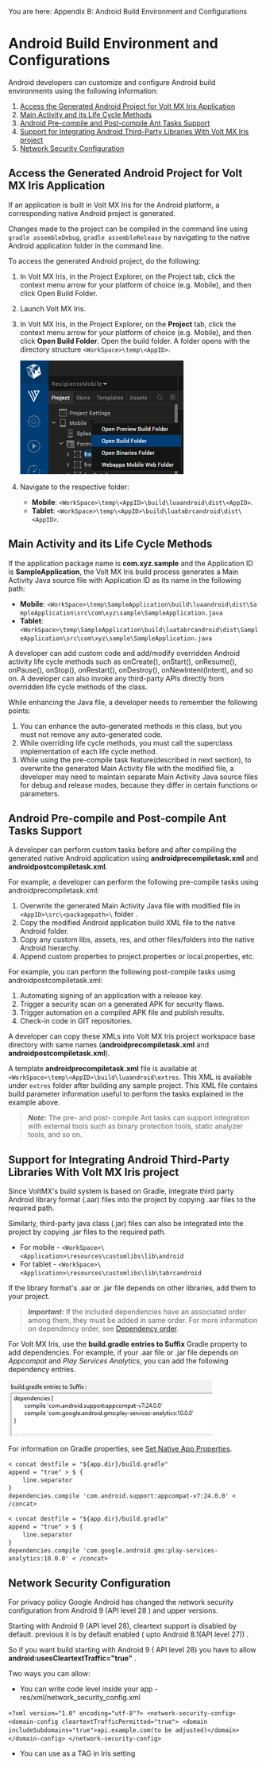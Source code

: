                          

You are here: Appendix B: Android Build Environment and Configurations

Android Build Environment and Configurations
============================================

Android developers can customize and configure Android build environments using the following information:

1.  [Access the Generated Android Project for Volt MX Iris Application](#access-the-generated-android-project-for-application)
2.  [Main Activity and its Life Cycle Methods](#main-activity-and-its-life-cycle-methods)
3.  [Android Pre-compile and Post-compile Ant Tasks Support](#android-pre-compile-and-post-compile-ant-tasks-support)
4.  [Support for Integrating Android Third-Party Libraries With Volt MX Iris project](#support-for-integrating-android-third-party-libraries-with-volt-mx-iris-project)
5.  [Network Security Configuration](#network-security-configuration)

Access the Generated Android Project for Volt MX Iris Application
-----------------------------------------------------------------------

If an application is built in Volt MX Iris for the Android platform, a corresponding native Android project is generated.

Changes made to the project can be compiled in the command line using `gradle assembleDebug`, `gradle assembleRelease` by navigating to the native Android application folder in the command line.

To access the generated Android project, do the following: 

1.  In Volt MX Iris, in the Project Explorer, on the Project tab, click the context menu arrow for your platform of choice (e.g. Mobile), and then click Open Build Folder.
2.  Launch Volt MX Iris.
3.  In Volt MX Iris, in the Project Explorer, on the **Project** tab, click the context menu arrow for your platform of choice (e.g. Mobile), and then click **Open Build Folder**. Open the build folder. A folder opens with the directory structure
     `<WorkSpace>\temp\<AppID>`.

     ![](Resources/Images/OpenBuildFolder.png)

4.  Navigate to the respective folder: 
    *   **Mobile**: `<WorkSpace>\temp\<AppID>\build\luaandroid\dist\<AppID>`.
    *   **Tablet**: `<WorkSpace>\temp\<AppID>\build\luatabrcandroid\dist\<AppID>`.

Main Activity and its Life Cycle Methods
----------------------------------------

If the application package name is **com.xyz.sample** and the Application ID is **SampleApplication**, the Volt MX Iris build process generates a Main Activity Java source file with Application ID as its name in the following path: 

*   **Mobile**: `<WorkSpace>\temp\SampleApplication\build\luaandroid\dist\SampleApplication\src\com\xyz\sample\SampleApplication.java`
*   **Tablet**:  `<WorkSpace>\temp\SampleApplication\build\luatabrcandroid\dist\SampleApplication\src\com\xyz\sample\SampleApplication.java`

A developer can add custom code and add/modify overridden Android activity life cycle methods such as onCreate(), onStart(), onResume(), onPause(), onStop(), onRestart(), onDestroy(), onNewIntent(Intent), and so on. A developer can also invoke any third-party APIs directly from overridden life cycle methods of the class.

While enhancing the Java file, a developer needs to remember the following points: 

1.  You can enhance the auto-generated methods in this class, but you must not remove any auto-generated code.
2.  While overriding life cycle methods, you must call the superclass implementation of each life cycle method.
3.  While using the pre-compile task feature(described in next section), to overwrite the generated Main Activity file with the modified file, a developer may need to maintain separate Main Activity Java source files for debug and release modes, because they differ in certain functions or parameters.

Android Pre-compile and Post-compile Ant Tasks Support
------------------------------------------------------

A developer can perform custom tasks before and after compiling the generated native Android application using **androidprecompiletask.xml** and **androidpostcompiletask.xml**.

For example, a developer can perform the following pre-compile tasks using androidprecompiletask.xml: 

1.  Overwrite the generated Main Activity Java file with modified file in `<AppID>\src\<packagepath>\` folder .
2.  Copy the modified Android application build XML file to the native Android folder.
3.  Copy any custom libs, assets, res, and other files/folders into the native Android hierarchy.
4.  Append custom properties to project.properties or local.properties, etc.

For example, you can perform the following post-compile tasks using androidpostcompiletask.xml: 

1.  Automating signing of an application with a release key.
2.  Trigger a security scan on a generated APK for security flaws.
3.  Trigger automation on a compiled APK file and publish results.
4.  Check-in code in GIT repositories.

A developer can copy these XMLs into Volt MX Iris project workspace base directory with same names (**androidprecompiletask.xml** and **androidpostcompiletask.xml**).

A template **androidprecompiletask.xml** file is available at `<WorkSpace>\temp\<AppID>\build\luaandroid\extres`. This XML is available under `extres` folder after building any sample project. This XML file contains build parameter information useful to perform the tasks explained in the example above.

> **_Note:_** The pre- and post- compile Ant tasks can support integration with external tools such as binary protection tools, static analyzer tools, and so on.

Support for Integrating Android Third-Party Libraries With Volt MX Iris project
-------------------------------------------------------------------------------------

Since VoltMX's build system is based on Gradle, integrate third party Android library format (.aar) files into the project by copying .aar files to the required path.

Similarly, third-party java class (.jar) files can also be integrated into the project by copying .jar files to the required path.

*   For mobile - `<WorkSpace>\<Application>\resources\customlibs\lib\android`
*   For tablet - `<WorkSpace>\<Application>\resources\customlibs\lib\tabrcandroid`

If the library format's .aar or .jar file depends on other libraries, add them to your project.

> **_Important:_** If the included dependencies have an associated order among them, they must be added in same order. For more information on dependency order, see [Dependency order](https://developer.android.com/studio/build/dependencies.md#dependency_order).

For Volt MX Iris, use the **build.gradle entries to Suffix** Gradle property to add dependencies. For example, if your .aar file or .jar file depends on _Appcompat_ and _Play Services Analytics_, you can add the following dependency entries.

![](Resources/Images/ThirdPartyLibraries.png)

For information on Gradle properties, see [Set Native App Properties](Native_App_Properties.md).


```
< concat destfile = "${app.dir}/build.gradle"
append = "true" > $ {
    line.separator
}
dependencies.compile 'com.android.support:appcompat-v7:24.0.0' < /concat>
```
```
< concat destfile = "${app.dir}/build.gradle"
append = "true" > $ {
    line.separator
}
dependencies.compile 'com.google.android.gms:play-services-analytics:10.0.0' < /concat>
```



Network Security Configuration
------------------------------

For privacy policy Google Android has changed the network security configuration from Android 9 (API level 28 ) and upper versions.   

Starting with Android 9 (API level 28), cleartext support is disabled by default. previous it is by default enabled ( upto Android 8.1(API level 27)) .

So if you want build starting with Android 9 ( API level 28) you have to allow **android:usesCleartextTraffic="true"** .

Two ways you can allow:
*   You can write code level inside your app - res/xml/network_security_config.xml

`<?xml version="1.0" encoding="utf-8"?> <network-security-config> <domain-config cleartextTrafficPermitted="true"> <domain includeSubdomains="true">api.example.com(to be adjusted)</domain> </domain-config> </network-security-config>`

*   You can use as a TAG in Iris setting 


